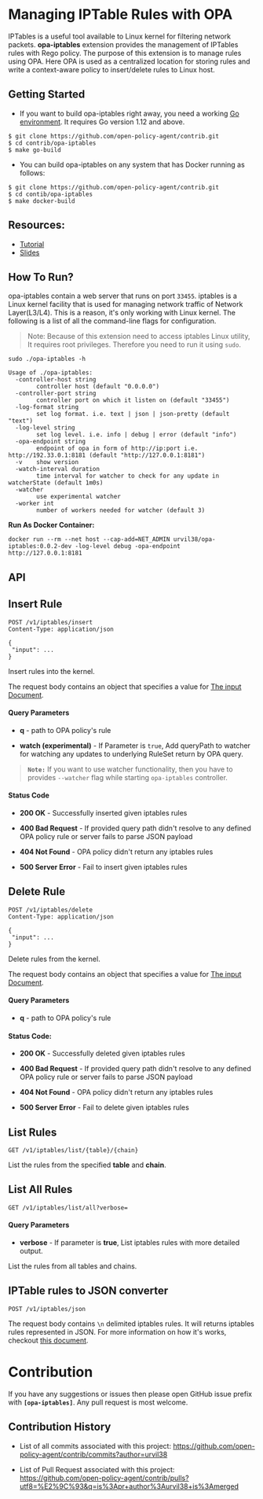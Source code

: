 # Managing IPTable Rules with OPA

IPTables is a useful tool available to Linux kernel for filtering network packets. **opa-iptables** extension provides the management of IPTables rules with Rego policy. The purpose of this extension is to manage rules using OPA. Here OPA is used as a centralized location for storing rules and write a context-aware policy to insert/delete rules to Linux host.

## Getting Started

- If you want to build opa-iptables right away, you need a working [Go environment](https://golang.org/doc/install). It requires Go version 1.12 and above.
```
$ git clone https://github.com/open-policy-agent/contrib.git
$ cd contrib/opa-iptables
$ make go-build
```

- You can build opa-iptables on any system that has Docker running as follows:
```
$ git clone https://github.com/open-policy-agent/contrib.git
$ cd contib/opa-iptables
$ make docker-build
```

## Resources:

- [Tutorial](./docs/tutorial.md)
- [Slides](https://speakerdeck.com/urvil38/opa-iptables-extension-for-managing-iptables-using-policy)

## How To Run?

opa-iptables contain a web server that runs on port `33455`. iptables is a Linux kernel facility that is used for managing network traffic of Network Layer(L3/L4). This is a reason, it's only working with Linux kernel. The following is a list of all the command-line flags for configuration.

> Note: Because of this extension need to access iptables Linux utility, It requires root privileges. Therefore you need to run it using `sudo`.

```
sudo ./opa-iptables -h

Usage of ./opa-iptables:
  -controller-host string
    	controller host (default "0.0.0.0")
  -controller-port string
    	controller port on which it listen on (default "33455")
  -log-format string
    	set log format. i.e. text | json | json-pretty (default "text")
  -log-level string
    	set log level. i.e. info | debug | error (default "info")
  -opa-endpoint string
    	endpoint of opa in form of http://ip:port i.e. http://192.33.0.1:8181 (default "http://127.0.0.1:8181")
  -v	show version
  -watch-interval duration
    	time interval for watcher to check for any update in watcherState (default 1m0s)
  -watcher
    	use experimental watcher
  -worker int
    	number of workers needed for watcher (default 3)

```

**Run As Docker Container:**

```
docker run --rm --net host --cap-add=NET_ADMIN urvil38/opa-iptables:0.0.2-dev -log-level debug -opa-endpoint http://127.0.0.1:8181
```

## API

## **Insert Rule**

```
POST /v1/iptables/insert
Content-Type: application/json
```
```
{
 "input": ...
}
```

Insert rules into the kernel.

The request body contains an object that specifies a value for [The input Document](https://www.openpolicyagent.org/docs/latest/how-does-opa-work#the-input-document).

#### Query Parameters

- **q** - path to OPA policy's rule

- **watch (experimental)** - If Parameter is `true`, Add queryPath to watcher for watching any updates to underlying RuleSet return by OPA query.

> **`Note:`** If you want to use watcher functionality, then you have to provides `--watcher` flag while starting `opa-iptables` controller.

#### Status Code

- **200 OK** - Successfully inserted given iptables rules

- **400 Bad Request** - If provided query path didn't resolve to any defined OPA policy rule or server fails to parse JSON payload

- **404 Not Found** - OPA policy didn't return any iptables rules

- **500 Server Error** - Fail to insert given iptables rules

## **Delete Rule**

```
POST /v1/iptables/delete
Content-Type: application/json
```
```
{
 "input": ...
}
```

Delete rules from the kernel.

The request body contains an object that specifies a value for [The input Document](https://www.openpolicyagent.org/docs/latest/how-does-opa-work#the-input-document).

#### **Query Parameters**

- **q** - path to OPA policy's rule

#### **Status Code:**

- **200 OK** - Successfully deleted given iptables rules

- **400 Bad Request** - If provided query path didn't resolve to any defined OPA policy rule or server fails to parse JSON payload

- **404 Not Found** - OPA policy didn't return any iptables rules

- **500 Server Error** - Fail to delete given iptables rules

## **List Rules**

```
GET /v1/iptables/list/{table}/{chain}
```

List the rules from the specified **table** and **chain**.

## **List All Rules**

```
GET /v1/iptables/list/all?verbose=
```

#### Query Parameters

- **verbose** - If parameter is **true**, List iptables rules with more detailed output.

List the rules from all tables and chains.

## **IPTable rules to JSON converter**

```
POST /v1/iptables/json
```

The request body contains `\n` delimited iptables rules. It will returns iptables rules represented in JSON. For more information on how it's works, checkout [this document](./docs/converter.md).

# **Contribution**

If you have any suggestions or issues then please open GitHub issue prefix with **`[opa-iptables]`**. Any pull request is most welcome.

## **Contribution History**

- List of all commits associated with this project: https://github.com/open-policy-agent/contrib/commits?author=urvil38

- List of Pull Request associated with this project: https://github.com/open-policy-agent/contrib/pulls?utf8=%E2%9C%93&q=is%3Apr+author%3Aurvil38+is%3Amerged
